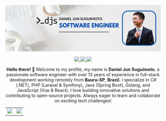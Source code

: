 <p align="center">
    <img src="https://raw.githubusercontent.com/danielsuguimoto/danielsuguimoto/master/assets/banner.png" />
</p>
<p align="center">
    <a
        href="https://www.linkedin.com/in/danielsuguimoto"
        target="_blank"
    >
        <img src="https://img.shields.io/badge/-LinkedIn-blue?style=flat-square&logo=Linkedin&logoColor=white"/>
    </a>
    <a
        href="https://twitter.com/djsuguimoto"
        target="_blank"
    >
        <img src="https://img.shields.io/badge/-Twitter-1ca0f1?style=flat-square&labelColor=1ca0f1&logo=twitter&logoColor=white"/>
    </a>
    <a
        href="mailto:junsuguimoto.dev@gmail.com"
        target="_blank"
    >
        <img src="https://img.shields.io/badge/-Gmail-c14438?style=flat-square&logo=Gmail&logoColor=white"/>
    </a>
</p>
<p align="center">
    <b>Hello there!&nbsp;<span>👋</span>&nbsp;</b>Welcome to my profile, my name is <b>Daniel Jun Suguimoto</b>, a passionate software engineer with over 13 years of experience in full-stack development working remotely from <b>Bauru-SP</b>, <b>Brazil</b>. I specialize in C# (.NET), PHP (Laravel & Symfony), Java (Spring Boot), Golang, and JavaScript (Vue & React). I love building innovative solutions and contributing to open-source projects. Always eager to learn and collaborate on exciting tech challenges!
</p>
<table border="0">
    <tr>
        <td align="center">
            <img src="https://github-readme-stats-lake-nine.vercel.app/api?username=danielsuguimoto&count_private=true&show_icons=true&theme=dracula"/>
        </td>
        <td align="center">
            <img src="https://github-readme-stats-lake-nine.vercel.app/api/top-langs/?username=danielsuguimoto&theme=dracula&layout=compact&langs_count=8" />
        </td>
    </tr>
</table>
